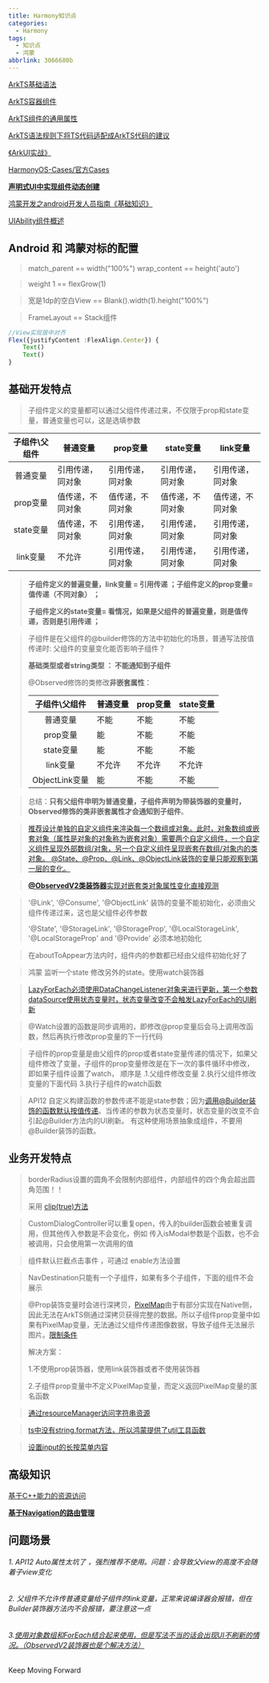 ```yaml
---
title: Harmony知识点
categories:
  - Harmony
tags:
  - 知识点
  - 鸿蒙
abbrlink: 3066680b
---
```


[ArkTS基础语法](https://developer.huawei.com/consumer/cn/doc/harmonyos-guides-V2/arkts-basic-syntax-0000001504650057-V2)

[ArkTS容器组件](https://developer.huawei.com/consumer/cn/doc/harmonyos-references/4_4_u5bb9_u5668_u7ec4_u4ef6-0000001862687637)

[ArkTS组件的通用属性](https://developer.huawei.com/consumer/cn/doc/harmonyos-references/5_2_u901a_u7528_u5c5e_u6027-0000001862687533)



[ArkTS语法规则下将TS代码适配成ArkTS代码的建议](https://gitee.com/openharmony/docs/blob/master/zh-cn/application-dev/quick-start/arkts-more-cases.md)

[《ArkUI实战》](https://www.arkui.club/)

[HarmonyOS-Cases/官方Cases](https://gitee.com/harmonyos-cases/cases)

[**声明式UI中实现组件动态创建**](https://developer.huawei.com/consumer/cn/doc/best-practices-V5/bpta-ui-dynamic-operations-V5)

[鸿蒙开发之android开发人员指南《基础知识》](https://juejin.cn/post/7304538199149412415?searchId=202405091120302872C6F8568234876E6C)

[UIAbility组件概述](https://developer.huawei.com/consumer/cn/doc/harmonyos-guides-V2/uiability-overview-0000001477980929-V2)



<!-- more -->

## Android 和 鸿蒙对标的配置

> match_parent  ==  width("100%")    wrap_content ==  height('auto')

> weight 1 ==  flexGrow(1)

> 宽是1dp的空白View  ==  Blank().width(1).height("100%")

> FrameLayout ==  Stack组件

```typescript
//View实现居中对齐  
Flex({justifyContent :FlexAlign.Center}) {
    Text()
    Text()
}
```





## 基础开发特点

> 子组件定义的变量都可以通过父组件传递过来，不仅限于prop和state变量，普通变量也可以，这是选填参数

| 子组件\父组件 | 普通变量         | prop变量         | state变量        | link变量         |
| :-----------: | ---------------- | ---------------- | ---------------- | ---------------- |
|   普通变量    | 引用传递，同对象 | 引用传递，同对象 | 引用传递，同对象 | 引用传递，同对象 |
|   prop变量    | 值传递，不同对象 | 值传递，不同对象 | 值传递，不同对象 | 值传递，不同对象 |
|   state变量   | 值传递，不同对象 | 引用传递，同对象 | 引用传递，同对象 | 引用传递，同对象 |
|   link变量    | 不允许           | 引用传递，同对象 | 引用传递，同对象 | 引用传递，同对象 |

> **子组件定义的普遍变量，link变量 = 引用传递  ；子组件定义的prop变量= 值传递（不同对象）  ；**
>
> **子组件定义的state变量= 看情况，如果是父组件的普遍变量，则是值传递，否则是引用传递  ；**

> 子组件是在父组件的@builder修饰的方法中初始化的场景，普通写法按值传递时: 父组件的变量变化能否影响子组件？
>
> **基础类型或者string类型  ： 不能通知到子组件**
>
> @Observed修饰的类修改**非嵌套属性**：
>
> | 子组件\父组件  | 普通变量 | prop变量 | state变量 |
> | :------------: | -------- | -------- | --------- |
> |    普通变量    | 不能     | 不能     | 不能      |
> |    prop变量    | 能       | 不能     | 不能      |
> |   state变量    | 能       | 不能     | 不能      |
> |    link变量    | 不允许   | 不允许   | 不允许    |
> | ObjectLink变量 | 能       | 不能     | 不能      |
>

> 总结：**只有父组件申明为普通变量，子组件声明为带装饰器的变量时，Observed修饰的类非嵌套属性才会通知到子组件**。

> [推荐设计单独的自定义组件来渲染每一个数组或对象。此时，对象数组或嵌套对象（属性是对象的对象称为嵌套对象）需要两个自定义组件，一个自定义组件呈现外部数组/对象，另一个自定义组件呈现嵌套在数组/对象内的类对象。 @State、@Prop、@Link、@ObjectLink装饰的变量只能观察到第一层的变化。](https://developer.huawei.com/consumer/cn/doc/harmonyos-guides-V5/arkts-mvvm-V5#prop和objectlink嵌套数据结构)

> [**@ObservedV2类装饰器**实现对嵌套类对象属性变化直接观测](https://developer.huawei.com/consumer/cn/doc/harmonyos-guides/arkts-new-observedv2-and-trace-V5#状态管理v1版本对嵌套类对象属性变化直接观测的局限性)

>  '@Link', '@Consume',  '@ObjectLink' 装饰的变量不能初始化，必须由父组件传递过来，这也是父组件必传参数
>
>  '@State', '@StorageLink', '@StorageProp', '@LocalStorageLink', '@LocalStorageProp' and '@Provide' 必须本地初始化

> 在aboutToAppear方法内时，组件内的参数都已经由父组件初始化好了

> 鸿蒙 监听一个state 修改另外的state。使用watch装饰器

> [LazyForEach必须使用DataChangeListener对象来进行更新，第一个参数dataSource使用状态变量时，状态变量改变不会触发LazyForEach的UI刷新](https://developer.huawei.com/consumer/cn/doc/harmonyos-guides-V2/arkts-rendering-control-lazyforeach-0000001524417213-V2)

> @Watch设置的函数是同步调用的，即修改@prop变量后会马上调用改函数，然后再执行修改prop变量的下一行代码

> 子组件的prop变量是由父组件的prop或者state变量传递的情况下，如果父组件修改了变量，子组件的prop变量修改是在下一次的事件循环中修改，即如果子组件设置了watch， 顺序是 .1.父组件修改变量 2.执行父组件修改变量的下面代码 3.执行子组件的watch函数

> API12   自定义构建函数的参数传递不能是state参数；因为[调用@Builder装饰的函数默认按值传递](https://developer.huawei.com/consumer/cn/doc/harmonyos-guides-V2/arkts-builder-0000001524176981-V2#section1771518610353)。当传递的参数为状态变量时，状态变量的改变不会引起@Builder方法内的UI刷新。 有这种使用场景抽象成组件，不要用@Builder装饰的函数。



## 业务开发特点

> borderRadius设置的圆角不会限制内部组件，内部组件的四个角会超出圆角范围！！
>
> 采用 [clip(true)方法](https://developer.huawei.com/consumer/cn/doc/harmonyos-references/ts-universal-attributes-sharp-clipping-0000001815927520)

> CustomDialogController可以重复open，传入的builder函数会被重复调用，但其他传入参数是不会变化，例如 传入isModal参数是个函数，也不会被调用，只会使用第一次调用的值

> 组件默认拦截点击事件 ，可通过 enable方法设置

> NavDestination只能有一个子组件，如果有多个子组件，下面的组件不会展示 

> @Prop装饰变量时会进行深拷贝，[PixelMap](https://developer.huawei.com/consumer/cn/doc/harmonyos-references-V5/js-apis-image-V5#pixelmap7)由于有部分实现在Native侧，因此无法在ArkTS侧通过深拷贝获得完整的数据。所以子组件prop变量中如果有PixelMap变量，无法通过父组件传递图像数据，导致子组件无法展示图片。[限制条件](https://developer.huawei.com/consumer/cn/doc/harmonyos-guides-V5/arkts-prop-V5)
>
> 解决方案：
>
> 1.不使用prop装饰器，使用link装饰器或者不使用装饰器
>
> 2.子组件prop变量中不定义PixelMap变量，而定义返回PixelMap变量的匿名函数

>  [通过resourceManager访问字符串资源](https://www.arkui.club/chapter2/2_3_resource.html#_2-3-4-%E8%B5%84%E6%BA%90%E7%AE%A1%E7%90%86%E5%99%A8)

> [ts中没有string.format方法，所以鸿蒙提供了util工具函数](https://developer.huawei.com/consumer/cn/doc/harmonyos-references-V5/js-apis-util-V5#utilformat9)

> [设置input的长按菜单内容](https://developer.huawei.com/consumer/cn/doc/harmonyos-references-V5/ts-text-common-V5#editmenuoptions对象说明)



## 高级知识

[基于C++能力的资源访问](https://developer.huawei.com/consumer/cn/forum/topic/0208153164602857814)

[**基于Navigation的路由管理**](https://developer.huawei.com/consumer/cn/forum/topic/0204150545294348010)



## 问题场景

###### 1. API12   Auto属性太坑了 ，强烈推荐不使用。问题：会导致父view的高度不会随着子view变化

###### 2. 父组件不允许传普通变量给子组件的link变量，正常来说编译器会报错，但在Builder装饰器方法内不会报错，要注意这一点

###### 3.[使用对象数组和ForEach结合起来使用，但是写法不当的话会出现UI不刷新的情况。（ObservedV2装饰器也是个解决方法）](https://developer.huawei.com/consumer/cn/doc/harmonyos-guides-V5/properly-use-state-management-to-develope-V5#%E5%9C%A8foreach%E4%B8%AD%E4%BD%BF%E7%94%A8%E8%87%AA%E5%AE%9A%E4%B9%89%E7%BB%84%E4%BB%B6%E6%90%AD%E9%85%8D%E5%AF%B9%E8%B1%A1%E6%95%B0%E7%BB%84) 





Keep Moving Forward
